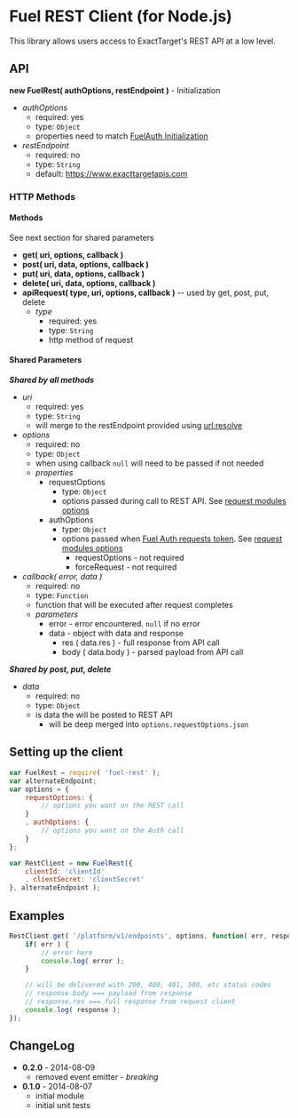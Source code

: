 Fuel REST Client (for Node.js)
=============

This library allows users access to ExactTarget's REST API at a low level.

## API

**new FuelRest( authOptions, restEndpoint )** - Initialization

* *authOptions*
    * required: yes
    * type: `Object`
    * properties need to match [FuelAuth Initialization][1]
* *restEndpoint*
    * required: no
    * type: `String`
    * default: https://www.exacttargetapis.com

### HTTP Methods

#### Methods

See next section for shared parameters

* **get( uri, options, callback )**
* **post( uri, data, options, callback )**
* **put( uri, data, options, callback )**
* **delete( uri, data, options, callback )**
* **apiRequest( type, uri, options, callback )** -- used by get, post, put, delete
    * *type*
        * required: yes
        * type: `String`
        * http method of request

#### Shared Parameters

***Shared by all methods***

* *uri*
    * required: yes
    * type: `String`
    * will merge to the restEndpoint provided using [url.resolve][2]
* *options*
    * required: no
    * type: `Object`
    * when using callback `null` will need to be passed if not needed
    * *properties*
        * requestOptions
            *  type: `Object`
            * options passed during call to REST API. See [request modules options][3]
        * authOptions
            *  type: `Object`
            * options passed when [Fuel Auth requests token][4]. See [request modules options][3]
                * requestOptions - not required
                * forceRequest - not required
* *callback( error, data )*
    * required: no
    * type: `Function`
    * function that will be executed after request completes
    * *parameters*
        * error - error encountered. `null` if no error
        * data - object with data and response
            * res ( data.res ) - full response from API call
            * body ( data.body ) - parsed payload from API call

***Shared by post, put, delete***

* *data*
    * required: no
    * type: `Object`
    * is data the will be posted to REST API
        * will be deep merged into `options.requestOptions.json`

## Setting up the client

```js
var FuelRest = require( 'fuel-rest' );
var alternateEndpoint;
var options = {
    requestOptions: {
        // options you want on the REST call
    }
    , authOptions: {
        // options you want on the Auth call
    }
};

var RestClient = new FuelRest({
    clientId: 'clientId'
    , clientSecret: 'clientSecret'
}, alternateEndpoint );
```


## Examples

```js
RestClient.get( '/platform/v1/endpoints', options, function( err, response ) {
    if( err ) {
        // error here
        console.log( error );
    }

    // will be delivered with 200, 400, 401, 500, etc status codes
    // response.body === payload from response
    // response.res === full response from request client
    console.log( response );
});
```


## ChangeLog

* **0.2.0** - 2014-08-09
    * removed event emitter - *breaking*
* **0.1.0** - 2014-08-07
    * initial module
    * initial unit tests

[1]: https://github.com/ExactTarget/Fuel-Node-Auth#api
[2]: http://nodejs.org/api/url.html#url_url_resolve_from_to
[3]: https://github.com/mikeal/request#requestoptions-callback
[4]: https://github.com/ExactTarget/Fuel-Node-Auth#api
